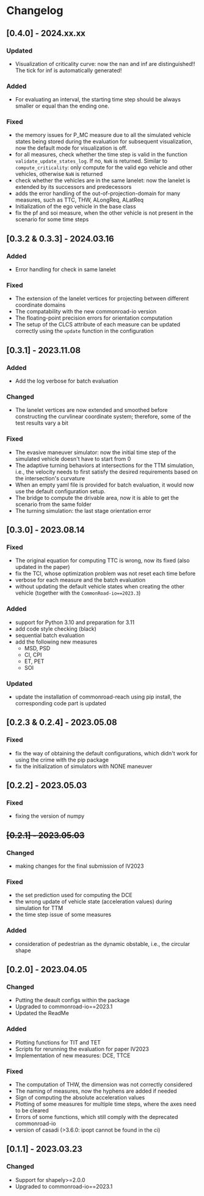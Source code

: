 # Changelog
## [0.4.0] - 2024.xx.xx
### Updated
- Visualization of criticality curve: now the nan and inf are distinguished!! The tick for inf is automatically generated!
### Added
- For evaluating an interval, the starting time step should be always smaller or equal than the ending one.
### Fixed
- the memory issues for P_MC measure due to all the simulated vehicle states being stored during the evaluation for subsequent visualization, now the default mode for visualization is off.
- for all measures, check whether the time step is valid in the function `validate_update_states_log`. If no, `NaN` is returned. Similar to `compute_criticality`: only compute for the valid ego vehicle and other vehicles, otherwise `NaN` is returned
- check whether the vehicles are in the same lanelet: now the lanelet is extended by its successors and predecessors
- adds the error handling of the out-of-projection-domain for many measures, such as TTC, THW, ALongReq, ALatReq
- Initialization of the ego vehicle in the base class
- fix the pf and soi measure, when the other vehicle is not present in the scenario for some time steps
## [0.3.2 & 0.3.3] - 2024.03.16
### Added
- Error handling for check in same lanelet
### Fixed
- The extension of the lanelet vertices for projecting between different coordinate domains
- The compatability with the new commonroad-io version
- The floating-point precision errors for orientation computation
- The setup of the CLCS attribute of each measure can be updated correctly using the `update` function in the configuration
## [0.3.1] - 2023.11.08
### Added
- Add the log verbose for batch evaluation
### Changed
- The lanelet vertices are now extended and smoothed before constructing the curvlinear coordinate system; therefore, some of the test results vary a bit
### Fixed
- The evasive maneuver simulator: now the initial time step of the simulated vehicle doesn't have to start from 0
- The adaptive turning behaviors at intersections for the TTM simulation, i.e., the velocity needs to first satisfy the desired requirements based on the intersection's curvature
- When an empty yaml file is provided for batch evaluation, it would now use the default configuration setup.
- The bridge to compute the drivable area, now it is able to get the scenario from the same folder
- The turning simulation: the last stage orientation error
## [0.3.0] - 2023.08.14
### Fixed
- The original equation for computing TTC is wrong, now its fixed (also updated in the paper)
- fix the TCI, whose optimization problem was not reset each time before
- verbose for each measure and the batch evaluation
- without updating the default vehicle states when creating the other vehicle (together with the `CommonRoad-io==2023.3`)
### Added
- support for Python 3.10 and preparation for 3.11
- add code style checking (black)
- sequential batch evaluation
- add the following new measures
  - MSD, PSD
  - CI, CPI
  - ET, PET
  - SOI
### Updated
- update the installation of commonroad-reach using pip install, the corresponding code part is updated
## [0.2.3 & 0.2.4] - 2023.05.08
### Fixed
- fix the way of obtaining the default configurations, which didn't work for using the crime with the pip package
- fix the initialization of simulators with NONE maneuver
## [0.2.2] - 2023.05.03
### Fixed
- fixing the version of numpy
## ~~[0.2.1] - 2023.05.03~~
### Changed
- making changes for the final submission of IV2023
### Fixed
- the set prediction used for computing the DCE
- the wrong update of vehicle state (acceleration values) during simulation for TTM 
- the time step issue of some measures
### Added
- consideration of pedestrian as the dynamic obstable, i.e., the circular shape
## [0.2.0] - 2023.04.05
### Changed
- Putting the deault configs within the package
- Upgraded to commonroad-io==2023.1
- Updated the ReadMe
### Added
- Plotting functions for TIT and TET
- Scripts for rerunning the evaluation for paper IV2023
- Implementation of new measures: DCE, TTCE
### Fixed
- The computation of THW, the dimension was not correctly considered
- The naming of measures, now the hyphens are added if needed
- Sign of computing the absolute acceleration values
- Plotting of some measures for multiple time steps, where the axes need to be cleared
- Errors of some functions, which still comply with the deprecated commonroad-io
- version of casadi (>3.6.0: ipopt cannot be found in the ci)

## [0.1.1] - 2023.03.23
### Changed
- Support for shapely>=2.0.0
- Upgraded to commonroad-io==2023.1

